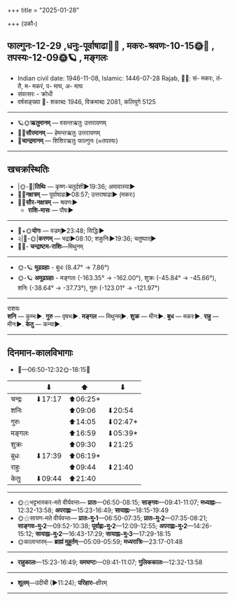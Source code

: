 +++
title = "2025-01-28"

+++
(उकौ॰)
## फाल्गुनः-12-29  ,धनुः-पूर्वाषाढा🌛🌌  ,  मकरः-श्रवणः-10-15🌞🌌  ,  तपस्यः-12-09🌞🪐  , मङ्गलः
- Indian civil date: 1946-11-08, Islamic: 1446-07-28 Rajab, 🌌🌞: सं- मकरः, तं- तै, म- मकरं, प- माघ, अ- माघ
- संवत्सरः - क्रोधी
- वर्षसङ्ख्या 🌛- शकाब्दः 1946, विक्रमाब्दः 2081, कलियुगे 5125
___________________
- 🪐🌞**ऋतुमानम्** — वसन्तऋतुः उत्तरायणम्
- 🌌🌞**सौरमानम्** — हेमन्तऋतुः उत्तरायणम्
- 🌛**चान्द्रमानम्** — शिशिरऋतुः फाल्गुनः (≈तपस्यः)
___________________


## खचक्रस्थितिः
- |🌞-🌛|**तिथिः** — कृष्ण-चतुर्दशी►19:36; अमावास्या►  
- 🌌🌛**नक्षत्रम्** — पूर्वाषाढा►08:57; उत्तराषाढा► (मकरः)  
- 🌌🌞**सौर-नक्षत्रम्** — श्रवणः►  
  - **राशि-मासः** — पौषः► 
___________________
- 🌛+🌞**योगः** — वज्रम्►23:48; सिद्धिः►  
- २|🌛-🌞|**करणम्** — भद्रा►08:10; शकुनिः►19:36; चतुष्पात्►  
- 🌌🌛- **चन्द्राष्टम-राशिः**—मिथुनम्  
___________________
- 🌞-🪐 **मूढग्रहाः** - बुधः (8.47° → 7.86°)
- 🌞-🪐 **अमूढग्रहाः** - मङ्गलः (-163.35° → -162.00°), शुक्रः (-45.84° → -45.66°), शनिः (-38.64° → -37.73°), गुरुः (-123.01° → -121.97°)
___________________
राशयः  
**शनि** — कुम्भः►. **गुरु** — वृषभः►. **मङ्गल** — मिथुनम्►. **शुक्र** — मीनः►. **बुध** — मकरः►. **राहु** — मीनः►. **केतु** — कन्या►. 
___________________


## दिनमान-कालविभागाः
- 🌅—06:50-12:32🌞-18:15🌇  

|      |⬇     |⬆     |⬇     |
|------|-----|-----|------|
|चन्द्रः|⬇17:17 |⬆06:25*|     |
|शनिः   |     |⬆09:06 |⬇20:54 |
|गुरुः  |     |⬆14:05 |⬇02:47*|
|मङ्गलः |     |⬆16:59 |⬇05:39*|
|शुक्रः |     |⬆09:30 |⬇21:25 |
|बुधः   |⬇17:39 |⬆06:19*|     |
|राहुः  |     |⬆09:44 |⬇21:40 |
|केतुः  |⬇09:44 |⬆21:40 |     |
___________________
- 🌞⚝भट्टभास्कर-मते वीर्यवन्तः— **प्रातः**—06:50-08:15; **साङ्गवः**—09:41-11:07; **मध्याह्नः**—12:32-13:58; **अपराह्णः**—15:23-16:49; **सायाह्नः**—18:15-19:49  
- 🌞⚝सायण-मते वीर्यवन्तः— **प्रातः-मु॰1**—06:50-07:35; **प्रातः-मु॰2**—07:35-08:21; **साङ्गवः-मु॰2**—09:52-10:38; **पूर्वाह्णः-मु॰2**—12:09-12:55; **अपराह्णः-मु॰2**—14:26-15:12; **सायाह्नः-मु॰2**—16:43-17:29; **सायाह्नः-मु॰3**—17:29-18:15  
- 🌞कालान्तरम्— **ब्राह्मं मुहूर्तम्**—05:09-05:59; **मध्यरात्रिः**—23:17-01:48  
___________________
- **राहुकालः**—15:23-16:49; **यमघण्टः**—09:41-11:07; **गुलिककालः**—12:32-13:58  
___________________
- **शूलम्**—उदीची (►11:24); **परिहारः**–क्षीरम्  
___________________
